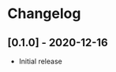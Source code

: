 # Changelog

## [0.1.0] - 2020-12-16

- Initial release

<!-- http://keepachangelog.com/ -->

[0.2.0]: https://github.com/zce/gatsby-plugin-theme/releases/tag/v0.1.0
